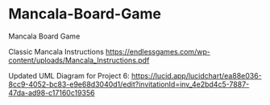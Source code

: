 # Mancala-Board-Game
Mancala Board Game

Classic Mancala Instructions
https://endlessgames.com/wp-content/uploads/Mancala_Instructions.pdf

Updated UML Diagram for Project 6: https://lucid.app/lucidchart/ea88e036-8cc9-4052-bc83-e9e68d3040d1/edit?invitationId=inv_4e2bd4c5-7887-47da-ad98-c17160c19356
